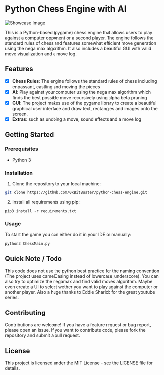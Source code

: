# Python Chess Engine with AI

![Showcase Image](https://i.ibb.co/XbLzmW6/Screenshot-1.png)

This is a Python-based (pygame) chess engine that allows users to play against a computer opponent or a second player. The engine follows the standard rules of chess and features somewhat efficient move generation using the nega max algorithm. It also includes a beautiful GUI with valid move visualization and a move log.

## Features
- [x] **Chess Rules**: The engine follows the standard rules of chess including enpassant, castling and moving the pieces
- [x] **AI**: Play against your computer using the nega max algorithm which finds the best possible move recursively using alpha beta pruning
- [x] **GUI**: The project makes use of the pygame library to create a beautiful graphical user interface and draw text, rectangles and images onto the screen.
- [x] **Extras**: such as undoing a move, sound effects and a move log

## Getting Started
### Prerequisites
- Python 3

### Installation
1. Clone the repository to your local machine:
```bash
git clone https://github.com/0xBitBuster/python-chess-engine.git
```
2. Install all requirements using pip:
```
pip3 install -r requirements.txt
```

### Usage
To start the game you can either do it in your IDE or manually:
```bash
python3 ChessMain.py
```

## Quick Note / Todo
This code does not use the python best practice for the naming convention (The project uses camelCasing instead of lowercase_underscore). You can also try to optimize the negamax and find valid moves algorithm. Maybe even create a UI to select wether you want to play against the computer or another player. Also a huge thanks to Eddie Sharick for the great youtube series.

## Contributing
Contributions are welcome! If you have a feature request or bug report, please open an issue. If you want to contribute code, please fork the repository and submit a pull request.

## License
This project is licensed under the MIT License - see the LICENSE file for details.
